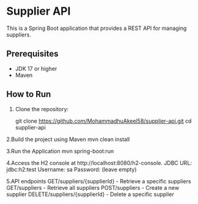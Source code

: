 # Supplier API

This is a Spring Boot application that provides a REST API for managing suppliers.

## Prerequisites

- JDK 17 or higher
- Maven

## How to Run

1. Clone the repository:

   git clone https://github.com/MohammadhuAkeel58/supplier-api.git
   cd supplier-api

2.Build the project using Maven
   mvn clean install

3.Run the Application
   mvn spring-boot:run
   
4.Access the H2 console at http://localhost:8080/h2-console.
JDBC URL: jdbc:h2:test
Username: sa
Password: (leave empty)

5.API endpoints
GET/suppliers/{supplierId}  - Retrieve a specific suppliers
GET/suppliers - Retrieve all suppliers
POST/suppliers - Create a new supplier
DELETE/suppliers/{supplierId} - Delete a specific supplier

